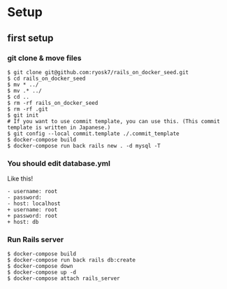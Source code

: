 # Setup
## first setup
### git clone & move files
```
$ git clone git@github.com:ryosk7/rails_on_docker_seed.git
$ cd rails_on_docker_seed
$ mv * ../
$ mv .* ../
$ cd ..
$ rm -rf rails_on_docker_seed
$ rm -rf .git
$ git init
# If you want to use commit template, you can use this. (This commit template is written in Japanese.)
$ git config --local commit.template ./.commit_template
$ docker-compose build
$ docker-compose run back rails new . -d mysql -T
```
### You should edit database.yml
Like this!
```
- username: root
- password:
- host: localhost
+ username: root
+ password: root
+ host: db
```
### Run Rails server
```
$ docker-compose build
$ docker-compose run back rails db:create
$ docker-compose down
$ docker-compose up -d
$ docker-compose attach rails_server
```